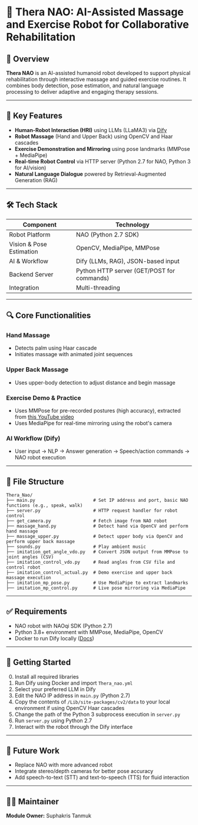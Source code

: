 # 🤖 Thera NAO: AI-Assisted Massage and Exercise Robot for Collaborative Rehabilitation


## 📌 Overview

**Thera NAO** is an AI-assisted humanoid robot developed to support physical rehabilitation through interactive massage and guided exercise routines. It combines body detection, pose estimation, and natural language processing to deliver adaptive and engaging therapy sessions.

---

## 🧠 Key Features

- **Human-Robot Interaction (HRI)** using LLMs (LLaMA3) via [Dify](https://docs.dify.ai)
- **Robot Massage** (Hand and Upper Back) using OpenCV and Haar cascades
- **Exercise Demonstration and Mirroring** using pose landmarks (MMPose + MediaPipe)
- **Real-time Robot Control** via HTTP server (Python 2.7 for NAO, Python 3 for AI/vision)
- **Natural Language Dialogue** powered by Retrieval-Augmented Generation (RAG)

---

## 🛠️ Tech Stack

| Component | Technology |
|----------|-------------|
| Robot Platform | NAO (Python 2.7 SDK) |
| Vision & Pose Estimation | OpenCV, MediaPipe, MMPose |
| AI & Workflow | Dify (LLMs, RAG), JSON-based input |
| Backend Server | Python HTTP server (GET/POST for commands) |
| Integration | Multi-threading |

---

## 🔍 Core Functionalities

### Hand Massage
- Detects palm using Haar cascade
- Initiates massage with animated joint sequences

### Upper Back Massage
- Uses upper-body detection to adjust distance and begin massage

### Exercise Demo & Practice
- Uses MMPose for pre-recorded postures (high accuracy), extracted from [this YouTube video](https://www.youtube.com/watch?v=KPWBUYpsWSY)
- Uses MediaPipe for real-time mirroring using the robot's camera

### AI Workflow (Dify)
- User input → NLP → Answer generation → Speech/action commands → NAO robot execution

---

## 📂 File Structure

```
Thera_Nao/
├── main.py                      # Set IP address and port, basic NAO functions (e.g., speak, walk)
├── server.py                    # HTTP request handler for robot control
├── get_camera.py                # Fetch image from NAO robot
├── massage_hand.py              # Detect hand via OpenCV and perform hand massage
├── massage_upper.py             # Detect upper body via OpenCV and perform upper back massage
├── sounds.py                    # Play ambient music
├── imitation_get_angle_vdo.py   # Convert JSON output from MMPose to joint angles (CSV)
├── imitation_control_vdo.py     # Read angles from CSV file and control robot
├── imitation_control_actual.py  # Demo exercise and upper back massage execution
├── imitation_mp_pose.py         # Use MediaPipe to extract landmarks
├── imitation_mp_control.py      # Live pose mirroring via MediaPipe
```

---

## ✅ Requirements
- NAO robot with NAOqi SDK (Python 2.7)
- Python 3.8+ environment with MMPose, MediaPipe, OpenCV
- Docker to run Dify locally ([Docs](https://docs.dify.ai/en/introduction))

---

## 🚀 Getting Started

0. Install all required libraries  
1. Run Dify using Docker and import `Thera_nao.yml`  
2. Select your preferred LLM in Dify  
3. Edit the NAO IP address in `main.py` (Python 2.7)  
4. Copy the contents of `/Lib/site-packages/cv2/data` to your local environment if using OpenCV Haar cascades
5. Change the path of the Python 3 subprocess execution in `server.py`
6. Run `server.py` using Python 2.7
7. Interact with the robot through the Dify interface

---

## 🧪 Future Work
- Replace NAO with more advanced robot
- Integrate stereo/depth cameras for better pose accuracy
- Add speech-to-text (STT) and text-to-speech (TTS) for fluid interaction

---

## 🧑‍💻 Maintainer
**Module Owner:** Suphakris Tanmuk
